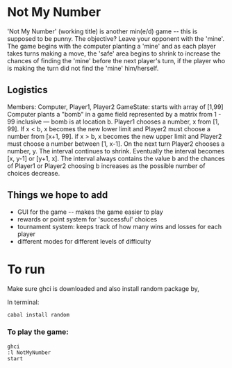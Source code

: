 # Not My Number

'Not My Number' (working title) is another min(e/d) game -- this is supposed to be punny. The objective? Leave your opponent with the 'mine'. 
The game begins with the computer planting a 'mine' and as each player takes turns making a move, the 'safe' area begins to shrink to increase the chances of finding the 'mine' before the next player's turn, if the player who is making the turn did not find the 'mine' him/herself.

## Logistics 

Members: Computer, Player1, Player2
GameState: starts with array of [1,99]
Computer plants a "bomb" in a game field represented by a matrix from 1 - 99 inclusive — bomb is at location b.
Player1 chooses a number, x from [1, 99]. If x < b, x becomes the new lower limit and Player2 must choose a number from [x+1, 99]. if x > b, x becomes the new upper limit and Player2 must choose a number between [1, x-1].
On the next turn Player2 chooses a number, y. The interval continues to shrink. Eventually the interval becomes [x, y-1] or [y+1, x].
The interval always contains the value b and the chances of Player1 or Player2 choosing b increases as the possible number of choices decrease.

## Things we hope to add

* GUI for the game -- makes the game easier to play
* rewards or point system for 'successful' choices
* tournament system: keeps track of how many wins and losses for each player
* different modes for different levels of difficulty

# To run
Make sure ghci is downloaded and also install random package by, 

In terminal:
```
cabal install random
```
### To play the game: 
```
ghci
:l NotMyNumber
start
```
